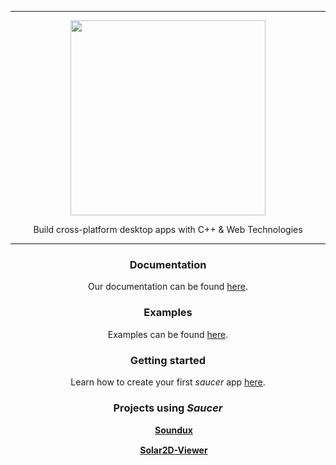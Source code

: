 <hr>

<div align="center"> 
    <img src="https://raw.githubusercontent.com/saucer/saucer.github.io/master/static/img/logo.png" height=312/>
</div>

<p align="center"> 
    Build cross-platform desktop apps with C++ & Web Technologies 
</p>

---

<div align="center"> 
    
### Documentation
Our documentation can be found [here](https://saucer.github.io/).

### Examples
Examples can be found [here](./examples).

### Getting started
Learn how to create your first _saucer_ app [here](https://saucer.github.io/docs/getting-started).

### Projects using _Saucer_
<img src="https://avatars.githubusercontent.com/u/74979035?s=200&v=4" width=15/> <b>[Soundux](https://github.com/Soundux)</b>

<img src="https://avatars.githubusercontent.com/u/142049397?s=200&v=4" width=15/> <b>[Solar2D-Viewer](https://github.com/CoroModLoader/viewer)</b>

</div> 
